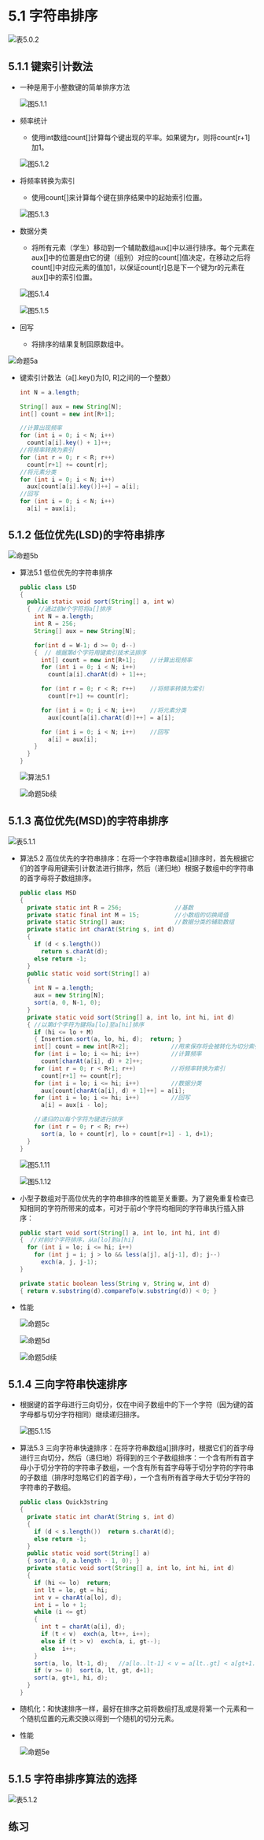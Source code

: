 # 5.1 字符串排序

![表5.0.2](/assets/表5.0.2.png)

## 5.1.1 键索引计数法

- 一种是用于小整数键的简单排序方法

  ![图5.1.1](/assets/图5.1.1.png)

- 频率统计
  - 使用int数组count[]计算每个键出现的平率。如果键为r，则将count[r+1]加1。

  ![图5.1.2](/assets/图5.1.2.png)

- 将频率转换为索引
  - 使用count[]来计算每个键在排序结果中的起始索引位置。

  ![图5.1.3](/assets/图5.1.3.png)

- 数据分类
  - 将所有元素（学生）移动到一个辅助数组aux[]中以进行排序。每个元素在aux[]中的位置是由它的键（组别）对应的count[]值决定，在移动之后将count[]中对应元素的值加1，以保证count[r]总是下一个键为r的元素在aux[]中的索引位置。

  ![图5.1.4](/assets/图5.1.4.png)

  ![图5.1.5](/assets/图5.1.5.png)

- 回写
  - 将排序的结果复制回原数组中。

![命题5a](/assets/命题5a.png)

- 键索引计数法（a[].key()为[0, R]之间的一个整数）

  ```java
  int N = a.length;

  String[] aux = new String[N];
  int[] count = new int[R+1];

  //计算出现频率
  for (int i = 0; i < N; i++)
    count[a[i].key() + 1]++;
  //将频率转换为索引
  for (int r = 0; r < R; r++)
    count[r+1] += count[r];
  //将元素分类
  for (int i = 0; i < N; i++)
    aux[count[a[i].key()]++] = a[i];
  //回写
  for (int i = 0; i < N; i++)
    a[i] = aux[i];
  ```

## 5.1.2 低位优先(LSD)的字符串排序

![命题5b](/assets/命题5b.png)

- 算法5.1 低位优先的字符串排序

  ```java
  public class LSD
  {
    public static void sort(String[] a, int w)
    {  //通过前W个字符将a[]排序
      int N = a.length;
      int R = 256;
      String[] aux = new String[N];

      for(int d = W-1; d >= 0; d--)
      {  // 根据第d个字符用键索引技术法排序
        int[] count = new int[R+1];    //计算出现频率
        for (int i = 0; i < N; i++)
          count[a[i].charAt(d) + 1]++;

        for (int r = 0; r < R; r++)    //将频率转换为索引
          count[r+1] += count[r];

        for (int i = 0; i < N; i++)    //将元素分类
          aux[count[a[i].charAt(d)]++] = a[i];

        for (int i = 0; i < N; i++)    //回写
          a[i] = aux[i];
      }
    }
  }
  ```

  ![算法5.1](/assets/算法5.1.png)

  ![命题5b续](/assets/命题5b续.png)

## 5.1.3 高位优先(MSD)的字符串排序

![表5.1.1](/assets/表5.1.1.png)

- 算法5.2 高位优先的字符串排序：在将一个字符串数组a[]排序时，首先根据它们的首字母用键索引计数法进行排序，然后（递归地）根据子数组中的字符串的首字母将子数组排序。

  ```java
  public class MSD
  {
    private static int R = 256;               //基数
    private static final int M = 15;          //小数组的切换阈值
    private static String[] aux;              //数据分类的辅助数组
    private static int charAt(String s, int d)
    {
      if (d < s.length())
        return s.charAt(d);
      else return -1;
    }
    public static void sort(String[] a)
    {
      int N = a.length;
      aux = new String[N];
      sort(a, 0, N-1, 0);
    }
    private static void sort(String[] a, int lo, int hi, int d)
    { //以第d个字符为键将a[lo]至a[hi]排序
      if (hi <= lo + M)
      { Insertion.sort(a, lo, hi, d);  return; }
      int[] count = new int[R+2];            //用来保存将会被转化为切分索引的统计频率的数组
      for (int i = lo; i <= hi; i++)         //计算频率
        count[charAt(a[i], d) + 2]++;
      for (int r = 0; r < R+1; r++)          //将频率转换为索引
        count[r+1] += count[r];
      for (int i = lo; i <= hi; i++)         //数据分类
        aux[count[charAt(a[i], d) + 1]++] = a[i];
      for (int i = lo; i <= hi; i++)         //回写
        a[i] = aux[i - lo];

      //递归的以每个字符为键进行排序
      for (int r = 0; r < R; r++)
        sort(a, lo + count[r], lo + count[r+1] - 1, d+1);
    }
  }
  ```

  ![图5.1.11](/assets/图5.1.11.png)

  ![图5.1.12](/assets/图5.1.12.png)

- 小型子数组对于高位优先的字符串排序的性能至关重要。为了避免重复检查已知相同的字符所带来的成本，可对于前d个字符均相同的字符串执行插入排序：

  ```java
  public start void sort(String[] a, int lo, int hi, int d)
  {  //对前d个字符排序，从a[lo]到a[hi]
    for (int i = lo; i <= hi; i++)
      for (int j = i; j > lo && less(a[j], a[j-1], d); j--)
        exch(a, j, j-1);
  }

  private static boolean less(String v, String w, int d)
  { return v.substring(d).compareTo(w.substring(d)) < 0; }
  ```



- 性能

  ![命题5c](/assets/命题5c.png)

  ![命题5d](/assets/命题5d.png)

  ![命题5d续](/assets/命题5d续.png)

## 5.1.4 三向字符串快速排序

- 根据键的首字母进行三向切分，仅在中间子数组中的下一个字符（因为键的首字母都与切分字符相同）继续递归排序。

  ![图5.1.15](/assets/图5.1.15.png)

- 算法5.3 三向字符串快速排序：在将字符串数组a[]排序时，根据它们的首字母进行三向切分，然后（递归地）将得到的三个子数组排序：一个含有所有首字母小于切分字符的字符串子数组，一个含有所有首字母等于切分字符的字符串的子数组（排序时忽略它们的首字母），一个含有所有首字母大于切分字符的字符串的子数组。

  ```java
  public class Quick3string
  {
    private static int charAt(String s, int d)
    {
      if (d < s.length())  return s.charAt(d);
      else return -1;
    }
    public static void sort(String[] a)
    { sort(a, 0, a.length - 1, 0); }
    private static void sort(String[] a, int lo, int hi, int d)
    {
      if (hi <= lo)  return;
      int lt = lo, gt = hi;
      int v = charAt(a[lo], d);
      int i = lo + 1;
      while (i <= gt)
      {
        int t = charAt(a[i], d);
        if (t < v)  exch(a, lt++, i++);
        else if (t > v)  exch(a, i, gt--);
        else  i++;
      }
      sort(a, lo, lt-1, d);   //a[lo..lt-1] < v = a[lt..gt] < a[gt+1..hi]
      if (v >= 0)  sort(a, lt, gt, d+1);
      sort(a, gt+1, hi, d);
    }
  }
  ```

- 随机化：和快速排序一样，最好在排序之前将数组打乱或是将第一个元素和一个随机位置的元素交换以得到一个随机的切分元素。
- 性能

  ![命题5e](/assets/命题5e.png)

## 5.1.5 字符串排序算法的选择

![表5.1.2](/assets/表5.1.2.png)

## 练习

